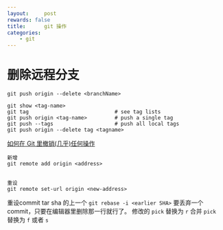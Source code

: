 ```yaml
---
layout:     post
rewards: false
title:      git 操作
categories:
    - git
---
```


# 删除远程分支
```
git push origin --delete <branchName>

git show <tag-name>
git tag                            # see tag lists
git push origin <tag-name>         # push a single tag
git push --tags                    # push all local tags
git push origin --delete tag <tagname>
```

[如何在 Git 里撤销(几乎)任何操作](http://blog.jobbole.com/87700/)

```
新增
git remote add origin <address>


重设
git remote set-url origin <new-address>
```

重设commit
tar sha 的上一个
`git rebase -i <earlier SHA>`
要丢弃一个 commit，只要在编辑器里删除那一行就行了。
修改的 `pick` 替换为 `r`
合并 `pick` 替换为 `f` 或者 `s`